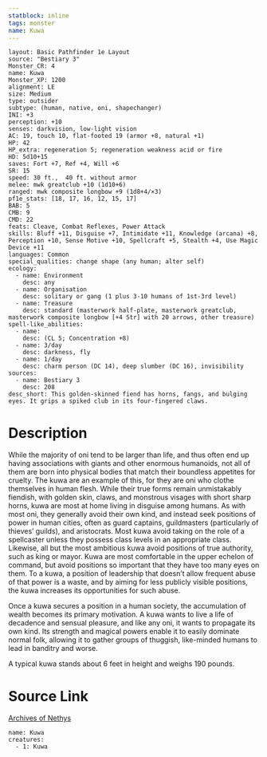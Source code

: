 ```yaml
---
statblock: inline
tags: monster
name: Kuwa
---
```

```statblock
layout: Basic Pathfinder 1e Layout
source: "Bestiary 3"
Monster_CR: 4
name: Kuwa
Monster_XP: 1200
alignment: LE
size: Medium
type: outsider
subtype: (human, native, oni, shapechanger)
INI: +3
perception: +10
senses: darkvision, low-light vision
AC: 19, touch 10, flat-footed 19 (armor +8, natural +1)
HP: 42
HP_extra: regeneration 5; regeneration weakness acid or fire
HD: 5d10+15
saves: Fort +7, Ref +4, Will +6
SR: 15
speed: 30 ft.,  40 ft. without armor
melee: mwk greatclub +10 (1d10+6)
ranged: mwk composite longbow +9 (1d8+4/×3)
pf1e_stats: [18, 17, 16, 12, 15, 17]
BAB: 5
CMB: 9
CMD: 22
feats: Cleave, Combat Reflexes, Power Attack
skills: Bluff +11, Disguise +7, Intimidate +11, Knowledge (arcana) +8, Perception +10, Sense Motive +10, Spellcraft +5, Stealth +4, Use Magic Device +11
languages: Common
special_qualities: change shape (any human; alter self)
ecology:
  - name: Environment
    desc: any
  - name: Organisation
    desc: solitary or gang (1 plus 3-10 humans of 1st-3rd level)
  - name: Treasure
    desc: standard (masterwork half-plate, masterwork greatclub, masterwork composite longbow [+4 Str] with 20 arrows, other treasure)
spell-like_abilities:
  - name:
    desc: (CL 5; Concentration +8)
  - name: 3/day
    desc: darkness, fly
  - name: 1/day
    desc: charm person (DC 14), deep slumber (DC 16), invisibility
sources:
  - name: Bestiary 3
    desc: 208
desc_short: This golden-skinned fiend has horns, fangs, and bulging eyes. It grips a spiked club in its four-fingered claws.
```
# Description
While the majority of oni tend to be larger than life, and thus often end up having associations with giants and other enormous humanoids, not all of them are born into physical bodies that match their boundless appetites for cruelty. The kuwa are an example of this, for they are oni who clothe themselves in human flesh. While their true forms remain unmistakably fiendish, with golden skin, claws, and monstrous visages with short sharp horns, kuwa are most at home living in disguise among humans. As with most oni, they generally avoid their own kind, and instead seek positions of power in human cities, often as guard captains, guildmasters (particularly of thieves’ guilds), and aristocrats. Most kuwa avoid taking on the role of a spellcaster unless they possess class levels in an appropriate class. Likewise, all but the most ambitious kuwa avoid positions of true authority, such as king or mayor. Kuwa are most comfortable in the upper echelon of command, but avoid positions so important that they have too many eyes on them. To a kuwa, a position of leadership that doesn’t allow frequent abuse of that power is a waste, and by aiming for less publicly visible positions, the kuwa increases its opportunities for such abuse.

Once a kuwa secures a position in a human society, the accumulation of wealth becomes its primary motivation. A kuwa wants to live a life of decadence and sensual pleasure, and like any oni, it wants to propagate its own kind. Its strength and magical powers enable it to easily dominate normal folk, allowing it to gather groups of thuggish, like-minded humans to lead in banditry and worse.

A typical kuwa stands about 6 feet in height and weighs 190 pounds.
# Source Link
[Archives of Nethys](https://aonprd.com/MonsterDisplay.aspx?ItemName=Kuwa)
```encounter-table
name: Kuwa
creatures:
  - 1: Kuwa
```
